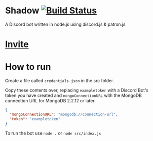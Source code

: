 # Shadow [![Build Status](https://github.com/FozzieHi/Shadow/workflows/CI/badge.svg)](https://github.com/FozzieHi/Shadow/actions)
A Discord bot written in node.js using discord.js &amp; patron.js

# [Invite](https://shdw.cc)

# How to run
Create a file called `credentials.json` in the src folder.

Copy these contents over, replacing `exampletoken` with a Discord Bot's token you have created and `mongoConnectionURL` with the MongoDB connection URL for MongoDB 2.2.12 or later.
```json
{
  "mongoConnectionURL": "mongodb://connection-url",
  "token": "exampletoken"
}
```
To run the bot use `node .` or `node src/index.js`
